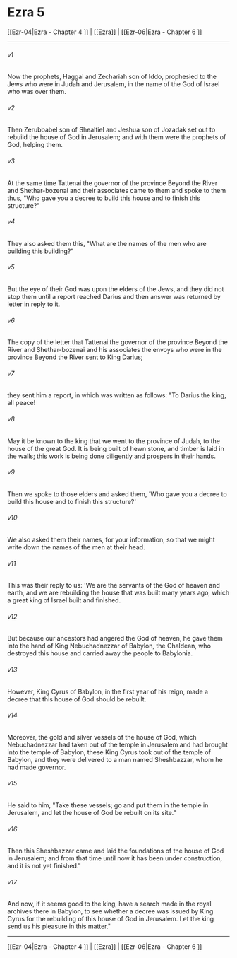 # Ezra 5

[[Ezr-04|Ezra - Chapter 4 ]] | [[Ezra]] | [[Ezr-06|Ezra - Chapter 6 ]]
***

###### v1
Now the prophets, Haggai and Zechariah son of Iddo, prophesied to the Jews who were in Judah and Jerusalem, in the name of the God of Israel who was over them.
###### v2
Then Zerubbabel son of Shealtiel and Jeshua son of Jozadak set out to rebuild the house of God in Jerusalem; and with them were the prophets of God, helping them.
###### v3
At the same time Tattenai the governor of the province Beyond the River and Shethar-bozenai and their associates came to them and spoke to them thus, "Who gave you a decree to build this house and to finish this structure?"
###### v4
They also asked them this, "What are the names of the men who are building this building?"
###### v5
But the eye of their God was upon the elders of the Jews, and they did not stop them until a report reached Darius and then answer was returned by letter in reply to it.
###### v6
The copy of the letter that Tattenai the governor of the province Beyond the River and Shethar-bozenai and his associates the envoys who were in the province Beyond the River sent to King Darius;
###### v7
they sent him a report, in which was written as follows: "To Darius the king, all peace!
###### v8
May it be known to the king that we went to the province of Judah, to the house of the great God. It is being built of hewn stone, and timber is laid in the walls; this work is being done diligently and prospers in their hands.
###### v9
Then we spoke to those elders and asked them, 'Who gave you a decree to build this house and to finish this structure?'
###### v10
We also asked them their names, for your information, so that we might write down the names of the men at their head.
###### v11
This was their reply to us: 'We are the servants of the God of heaven and earth, and we are rebuilding the house that was built many years ago, which a great king of Israel built and finished.
###### v12
But because our ancestors had angered the God of heaven, he gave them into the hand of King Nebuchadnezzar of Babylon, the Chaldean, who destroyed this house and carried away the people to Babylonia.
###### v13
However, King Cyrus of Babylon, in the first year of his reign, made a decree that this house of God should be rebuilt.
###### v14
Moreover, the gold and silver vessels of the house of God, which Nebuchadnezzar had taken out of the temple in Jerusalem and had brought into the temple of Babylon, these King Cyrus took out of the temple of Babylon, and they were delivered to a man named Sheshbazzar, whom he had made governor.
###### v15
He said to him, "Take these vessels; go and put them in the temple in Jerusalem, and let the house of God be rebuilt on its site."
###### v16
Then this Sheshbazzar came and laid the foundations of the house of God in Jerusalem; and from that time until now it has been under construction, and it is not yet finished.'
###### v17
And now, if it seems good to the king, have a search made in the royal archives there in Babylon, to see whether a decree was issued by King Cyrus for the rebuilding of this house of God in Jerusalem. Let the king send us his pleasure in this matter."

***

[[Ezr-04|Ezra - Chapter 4 ]] | [[Ezra]] | [[Ezr-06|Ezra - Chapter 6 ]]
